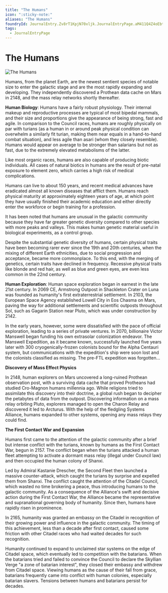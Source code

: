 ```yaml
---
title: "The Humans"
icon: ":sticky-note:"
aliases: "The Humans"
foundryId: JournalEntry.Zv8rT1KpjN70xljk.JournalEntryPage.aM411Q4Z4oEbtNcn
tags:
  - JournalEntryPage
---
```


# The Humans
![The Humans](/media/humans.jpg)

Humans, from the planet Earth, are the newest sentient species of notable size to enter the galactic stage and are the most rapidly expanding and developing. They independently discovered a Prothean data cache on Mars in 2148, and the mass relay networks shortly thereafter.

**Human Biology**: Humans have a fairly robust physiology. Their internal makeup and reproductive processes are typical of most bipedal mammals, and their size and proportions give the appearance of being strong, fast and agile. In comparison to the Council races, humans are roughly physically on par with turians (as a human in or around peak physical condition can overwhelm a similarly fit turian, making them near equals in a hand-to-hand combat situation), and less agile than asari (whom they closely resemble). Humans would appear on average to be stronger than salarians but not as fast, due to the extremely elevated metabolisms of the latter.

Like most organic races, humans are also capable of producing biotic individuals. All cases of natural biotics in humans are the result of pre-natal exposure to element zero, which carries a high risk of medical complications.

Humans can live to about 150 years, and recent medical advances have eradicated almost all known diseases that afflict them. Humans reach physical maturity at approximately eighteen years of age, at which point they have usually finished their academic education and either directly enter the workforce or begin training for a profession.

It has been noted that humans are unusual in the galactic community because they have far greater genetic diversity compared to other species with more peaks and valleys. This makes human genetic material useful in biological experiments, as a control group.

Despite the substantial genetic diversity of humans, certain physical traits have been becoming rarer ever since the 19th and 20th centuries, when the mixing of different Earth ethnicities, due to social progression and acceptance, became more commonplace. To this end, with the merging of genetics, certain traits have declined in frequency. Recessive physical traits like blonde and red hair, as well as blue and green eyes, are even less common in the 22nd century.

**Human Exploration**: Human space exploration began in earnest in the late 21st century. In 2069 CE, Armstrong Outpost in Shackleton Crater on Luna was founded as humanity's first extraterrestrial settlement. In 2103, the European Space Agency established Lowell City in Eos Chasma on Mars, paving the way for additional settlements and scientific outposts throughout Sol, such as Gagarin Station near Pluto, which was under construction by 2142.

In the early years, however, some were dissatisfied with the pace of official exploration, leading to a series of private ventures. In 2070, billionaire Victor Manswell began funding his own extrasolar colonization endeavor. The Manswell Expedition, as it became known, successfully launched five years later with 300 cryogenically-frozen colonists bound for the Alpha Centauri system, but communications with the expedition's ship were soon lost and the colonists classified as missing. The pre-FTL expedition was forgotten…

**Discovery of Mass Effect Physics**

In 2148, human explorers on Mars uncovered a long-ruined Prothean observation post, with a surviving data cache that proved Protheans had studied Cro-Magnon humans millennia ago. While religions tried to assimilate this discovery into their doctrine, a global rush began to decipher the petabytes of data from the outpost. Discovering information on a mass relay orbiting Pluto, explorers managed to open the Charon Relay and discovered it led to Arcturus. With the help of the fledgling Systems Alliance, humans expanded to other systems, opening any mass relays they could find.

**The First Contact War and Expansion**

Humans first came to the attention of the galactic community after a brief but intense conflict with the turians, known by humans as the First Contact War, begun in 2157. The conflict began when the turians attacked a human fleet attempting to activate a dormant mass relay (illegal under Council law) and then occupied the human colony of Shanxi.

Led by Admiral Kastanie Drescher, the Second Fleet then launched a massive counter-attack, which caught the turians by surprise and expelled them from Shanxi. The conflict caught the attention of the Citadel Council, which wasted no time brokering a peace, thus introducing humans to the galactic community. As a consequence of the Alliance's swift and decisive action during the First Contact War, the Alliance became the representative and supranational governing body of humanity. Since then, humans have rapidly risen in prominence.

In 2165, humanity was granted an embassy on the Citadel in recognition of their growing power and influence in the galactic community. The timing of this achievement, less than a decade after first contact, caused some friction with other Citadel races who had waited decades for such recognition.

Humanity continued to expand to unclaimed star systems on the edge of Citadel space, which eventually led to competition with the batarians. When the batarians tried and failed to convince the Council to declare the Skyllian Verge "a zone of batarian interest", they closed their embassy and withdrew from Citadel space. Viewing humans as the cause of their fall from grace, batarians frequently came into conflict with human colonies, especially batarian slavers. Tensions between humans and batarians persist for decades.